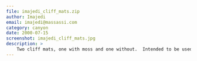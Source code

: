 ```yaml
---
file: imajedi_cliff_mats.zip
author: Imajedi
email: imajedi@massassi.com
category: canyon
date: 2000-07-15
screenshot: imajedi_cliff_mats.jpg
description: >
    Two cliff mats, one with moss and one without.  Intended to be used together.
---
```


